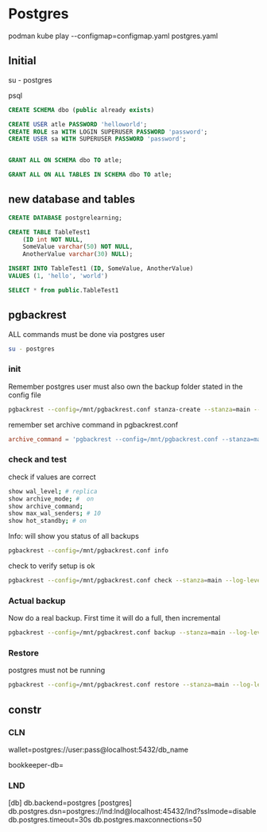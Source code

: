 # Postgres

podman kube play --configmap=configmap.yaml postgres.yaml

## Initial

su - postgres

psql
```sql
CREATE SCHEMA dbo (public already exists)

CREATE USER atle PASSWORD 'helloworld';
CREATE ROLE sa WITH LOGIN SUPERUSER PASSWORD 'password';
CREATE USER sa WITH SUPERUSER PASSWORD 'password';


GRANT ALL ON SCHEMA dbo TO atle;

GRANT ALL ON ALL TABLES IN SCHEMA dbo TO atle;
```
## new database and tables

```sql
CREATE DATABASE postgrelearning;

CREATE TABLE TableTest1 
    (ID int NOT NULL, 
    SomeValue varchar(50) NOT NULL, 
    AnotherValue varchar(30) NULL);

INSERT INTO TableTest1 (ID, SomeValue, AnotherValue)
VALUES (1, 'hello', 'world')

SELECT * from public.TableTest1
```

## pgbackrest

ALL commands must be done via postgres user
```sh
su - postgres
```

### init

Remember postgres user must also own the backup folder stated in the config file

```sh
pgbackrest --config=/mnt/pgbackrest.conf stanza-create --stanza=main --log-level-console=info
```

remember set archive command in pgbackrest.conf

```conf
archive_command = 'pgbackrest --config=/mnt/pgbackrest.conf --stanza=main archive-push %p'
```

### check and test

check if values are correct

```sh
show wal_level; # replica
show archive_mode; #  on
show archive_command;
show max_wal_senders; # 10
show hot_standby; # on
```

Info: will show you status of all backups

```sh
pgbackrest --config=/mnt/pgbackrest.conf info
```

check to verify setup is ok

```sh
pgbackrest --config=/mnt/pgbackrest.conf check --stanza=main --log-level-console=info
```

### Actual backup

Now do a real backup. First time it will do a full, then incremental

```sh
pgbackrest --config=/mnt/pgbackrest.conf backup --stanza=main --log-level-console=info
```

### Restore 

postgres must not be running

```sh
pgbackrest --config=/mnt/pgbackrest.conf restore --stanza=main --log-level-console=info
```

## constr

### CLN
wallet=postgres://user:pass@localhost:5432/db_name

bookkeeper-db=

### LND

[db]
db.backend=postgres
[postgres]
 db.postgres.dsn=postgres://lnd:lnd@localhost:45432/lnd?sslmode=disable
 db.postgres.timeout=30s
 db.postgres.maxconnections=50